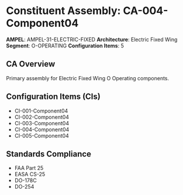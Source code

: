 # Constituent Assembly: CA-004-Component04

**AMPEL**: AMPEL-31-ELECTRIC-FIXED
**Architecture**: Electric Fixed Wing
**Segment**: O-OPERATING
**Configuration Items**: 5

## CA Overview
Primary assembly for Electric Fixed Wing O Operating components.

## Configuration Items (CIs)
- CI-001-Component04
- CI-002-Component04
- CI-003-Component04
- CI-004-Component04
- CI-005-Component04

## Standards Compliance
- FAA Part 25
- EASA CS-25
- DO-178C
- DO-254
